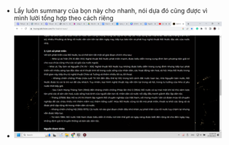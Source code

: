- Lấy luôn summary của bọn này cho nhanh, nói dựa đó cũng được vì mình lười tổng hợp theo cách riêng
- ![image.png](../assets/image_1686979504025_0.png)